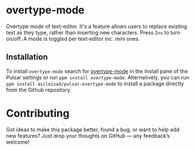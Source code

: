 # overtype-mode

Overtype mode of text-editor. It's a feature allows users to replace existing text as they type, rather than inserting new characters. Press `Ins` to turn on/off. A mode is toggled per text-editor inc. mini ones.

## Installation

To install `overtype-mode` search for [overtype-mode](https://web.pulsar-edit.dev/packages/overtype-mode) in the Install pane of the Pulsar settings or run `ppm install overtype-mode`. Alternatively, you can run `ppm install asiloisad/pulsar-overtype-mode` to install a package directly from the Github repository.

# Contributing

Got ideas to make this package better, found a bug, or want to help add new features? Just drop your thoughts on GitHub — any feedback’s welcome!
